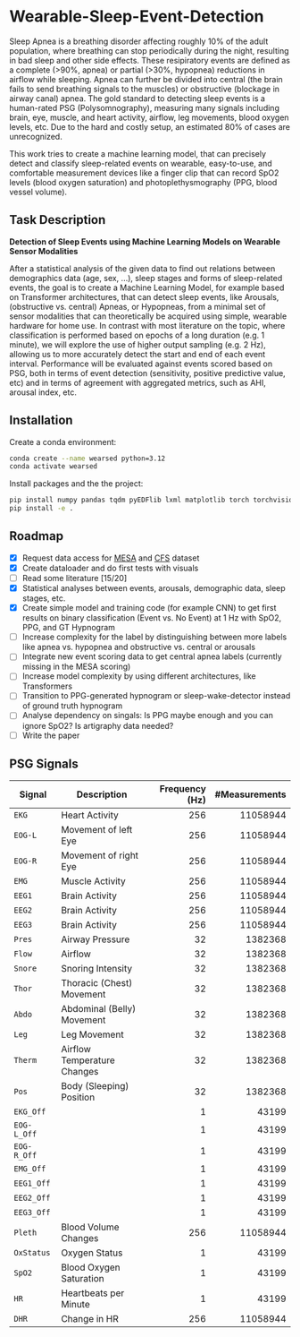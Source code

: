 # Wearable-Sleep-Event-Detection
Sleep Apnea is a breathing disorder affecting roughly 10% of the adult population, where breathing can stop periodically during the night, resulting in bad sleep and other side effects.
These resipiratory events are defined as a complete (>90%, apnea) or partial (>30%, hypopnea) reductions in airflow while sleeping.
Apnea can further be divided into central (the brain fails to send breathing signals to the muscles) or obstructive (blockage in airway canal) apnea.
The gold standard to detecting sleep events is a human-rated PSG (Polysomnography), measuring many signals including brain, eye, muscle, and heart activity, airflow, leg movements, blood oxygen levels, etc.
Due to the hard and costly setup, an estimated 80% of cases are unrecognized.

This work tries to create a machine learning model, that can precisely detect and classify sleep-related events on wearable, easy-to-use, and comfortable measurement devices like a finger clip that can record SpO2 levels (blood oxygen saturation) and photoplethysmography (PPG, blood vessel volume).

## Task Description

**Detection of Sleep Events using Machine Learning Models on Wearable Sensor Modalities**

After a statistical analysis of the given data to find out relations between demographics data (age, sex, ...), sleep stages and forms of sleep-related events, the goal is to create a Machine Learning Model, for example based on Transformer architectures, that can detect sleep events, like Arousals, (obstructive vs. central) Apneas, or Hypopneas, from a minimal set of sensor modalities that can theoretically be acquired using simple, wearable hardware for home use.
In contrast with most literature on the topic, where classification is performed based on epochs of a long duration (e.g. 1 minute), we will explore the use of higher output sampling (e.g. 2 Hz), allowing us to more accurately detect the start and end of each event interval. Performance will be evaluated against events scored based on PSG, both in terms of event detection (sensitivity, positive predictive value, etc) and in terms of agreement with aggregated metrics, such as AHI, arousal index, etc.

## Installation

Create a conda environment:
```bash
conda create --name wearsed python=3.12
conda activate wearsed
```

Install packages and the the project:
```bash
pip install numpy pandas tqdm pyEDFlib lxml matplotlib torch torchvision torchaudio scikit-learn scikit-image ipykernel
pip install -e .
```

## Roadmap

- [X] Request data access for [MESA](https://sleepdata.org/datasets/mesa) and [CFS](https://sleepdata.org/datasets/cfs) dataset
- [X] Create dataloader and do first tests with visuals
- [ ] Read some literature [15/20]
- [X] Statistical analyses between events, arousals, demographic data, sleep stages, etc.
- [X] Create simple model and training code (for example CNN) to get first results on binary classification (Event vs. No Event) at 1 Hz with SpO2, PPG, and GT Hypnogram
- [ ] Increase complexity for the label by distinguishing between more labels like apnea vs. hypopnea and obstructive vs. central or arousals
- [ ] Integrate new event scoring data to get central apnea labels (currently missing in the MESA scoring)
- [ ] Increase model complexity by using different architectures, like Transformers
- [ ] Transition to PPG-generated hypnogram or sleep-wake-detector instead of ground truth hypnogram
- [ ] Analyse dependency on singals: Is PPG maybe enough and you can ignore SpO2? Is artigraphy data needed?
- [ ] Write the paper

## PSG Signals

Signal | Description | Frequency (Hz) | #Measurements
--- | --- | --: | --:
`EKG`       | Heart Activity |  256 | 11058944
`EOG-L`     | Movement of left Eye |  256 | 11058944
`EOG-R`     | Movement of right Eye |  256 | 11058944
`EMG`       | Muscle Activity |  256 | 11058944
`EEG1`      | Brain Activity |  256 | 11058944
`EEG2`      | Brain Activity |  256 | 11058944
`EEG3`      | Brain Activity |  256 | 11058944
`Pres`      | Airway Pressure |   32 |  1382368
`Flow`      | Airflow |   32 |  1382368
`Snore`     | Snoring Intensity |   32 |  1382368
`Thor`      | Thoracic (Chest) Movement |   32 |  1382368
`Abdo`      | Abdominal (Belly) Movement |   32 |  1382368
`Leg`       | Leg Movement |   32 |  1382368
`Therm`     | Airflow Temperature Changes |   32 |  1382368
`Pos`       | Body (Sleeping) Position |   32 |  1382368
`EKG_Off`   |  |    1 |    43199
`EOG-L_Off` |  |    1 |    43199
`EOG-R_Off` |  |    1 |    43199
`EMG_Off`   |  |    1 |    43199
`EEG1_Off`  |  |    1 |    43199
`EEG2_Off`  |  |    1 |    43199
`EEG3_Off`  |  |    1 |    43199
`Pleth`     | Blood Volume Changes |  256 | 11058944
`OxStatus`  | Oxygen Status |    1 |    43199
`SpO2`      | Blood Oxygen Saturation |    1 |    43199
`HR`        | Heartbeats per Minute |    1 |    43199
`DHR`       | Change in HR |  256 | 11058944
